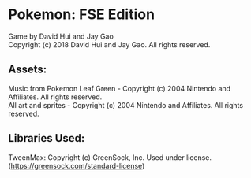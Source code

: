 # Pokemon: FSE Edition
Game by David Hui and Jay Gao\
Copyright (c) 2018 David Hui and Jay Gao. All rights reserved.

## Assets:
Music from Pokemon Leaf Green - Copyright (c) 2004 Nintendo and Affiliates. All rights reserved.\
All art and sprites - Copyright (c) 2004 Nintendo and Affiliates. All rights reserved.

## Libraries Used:
TweenMax: Copyright (c) GreenSock, Inc. Used under license. (https://greensock.com/standard-license)
